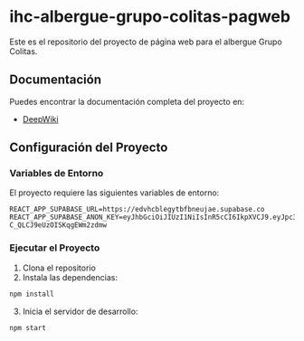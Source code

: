 # ihc-albergue-grupo-colitas-pagweb

Este es el repositorio del proyecto de página web para el albergue Grupo Colitas.

## Documentación

Puedes encontrar la documentación completa del proyecto en:
- [DeepWiki](https://deepwiki.com/RodrigoStranger/ihc-albergue-grupo-colitas-pagweb)

## Configuración del Proyecto

### Variables de Entorno

El proyecto requiere las siguientes variables de entorno:

```
REACT_APP_SUPABASE_URL=https://edvhcblegytbfbneujae.supabase.co
REACT_APP_SUPABASE_ANON_KEY=eyJhbGciOiJIUzI1NiIsInR5cCI6IkpXVCJ9.eyJpc3MiOiJzdXBhYmFzZSIsInJlZiI6ImVkdmhjYmxlZ3l0YmZibmV1amFlIiwicm9sZSI6ImFub24iLCJpYXQiOjE3NDczMTM2NjYsImV4cCI6MjA2Mjg4OTY2Nn0.AoZGKDoTzBxl_kzBAV-C_QLCJ9eUzOISKqgEWm2zdmw
```

### Ejecutar el Proyecto

1. Clona el repositorio
2. Instala las dependencias:
```bash
npm install
```
3. Inicia el servidor de desarrollo:
```bash
npm start
```